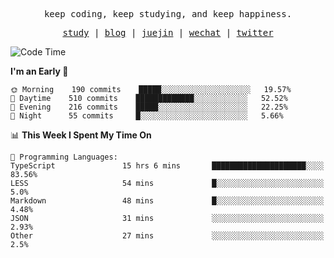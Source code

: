 <p align="center">
  <samp>
    <span>keep coding, keep studying, and keep happiness.</span>
  </samp>
</p>

<p align="center">
  <samp>
    <a href="https://github.com/ouduidui/fe-study">study</a> |
    <a href="https://deweyou.me">blog</a>  |
    <a href="https://juejin.cn/user/4309700183594366">juejin</a> |
    <a href="https://user-images.githubusercontent.com/54696834/165071004-6509e3f2-90c3-448c-9d92-3da42b0c2021.jpeg">wechat</a> |
    <a href="https://twitter.com/ouduidui">twitter</a>
  </samp>
</p>

<!--START_SECTION:waka-->
![Code Time](http://img.shields.io/badge/Code%20Time-1%2C989%20hrs%2032%20mins-blue)

**I'm an Early 🐤** 

```text
🌞 Morning    190 commits    █████░░░░░░░░░░░░░░░░░░░░   19.57% 
🌆 Daytime    510 commits    █████████████░░░░░░░░░░░░   52.52% 
🌃 Evening    216 commits    █████░░░░░░░░░░░░░░░░░░░░   22.25% 
🌙 Night      55 commits     █░░░░░░░░░░░░░░░░░░░░░░░░   5.66%

```


📊 **This Week I Spent My Time On** 

```text
💬 Programming Languages: 
TypeScript               15 hrs 6 mins       █████████████████████░░░░   83.56% 
LESS                     54 mins             █░░░░░░░░░░░░░░░░░░░░░░░░   5.0% 
Markdown                 48 mins             █░░░░░░░░░░░░░░░░░░░░░░░░   4.48% 
JSON                     31 mins             ░░░░░░░░░░░░░░░░░░░░░░░░░   2.93% 
Other                    27 mins             ░░░░░░░░░░░░░░░░░░░░░░░░░   2.5%

```


<!--END_SECTION:waka-->
